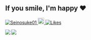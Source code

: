 ## If you smile, I'm happy ❤️

<p align="left">
  <a href="https://github.com/Seinosuke01/Seinosuke01/">
    <img src="https://komarev.com/ghpvc/?username=Seinosuke01" alt="Seinosuke01" />
  </a>
  <a href="https://github.com/Seinosuke01">
    <img height="20" src="https://img.shields.io/github/followers/Seinosuke01?label=follow&logo=github&style=flat" />
  </a>
  <a href="https://zenn.dev/powersei45">
    <img src="https://badgen.org/img/zenn/powersei45/likes?style=plastic" alt="Likes" />
  </a>
</p>

<a href="https://github.com/anuraghazra/github-readme-stats">
  <img align="left" src="https://github-readme-stats.vercel.app/api?username=Seinosuke01&count_private=true&show_icons=true&theme=react&bg_color=330000&title_color=ff5555&text_color=ffaaaa&icon_color=ff7777&border_color=aa0000" />
</a>

<a href="https://github.com/anuraghazra/github-readme-stats">
  <img align="left" src="https://github-readme-stats.vercel.app/api/top-langs/?username=Seinosuke01&count_private=true&theme=react&bg_color=330000&title_color=ff5555&text_color=ffaaaa&icon_color=ff7777&border_color=aa0000" />
</a>





